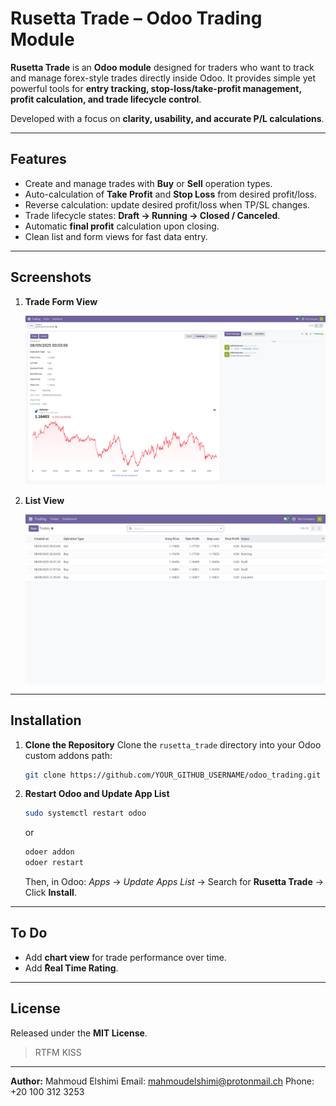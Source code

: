 # Rusetta Trade – Odoo Trading Module

**Rusetta Trade** is an **Odoo module** designed for traders who want to track and manage forex-style trades directly inside Odoo.
It provides simple yet powerful tools for **entry tracking, stop-loss/take-profit management, profit calculation, and trade lifecycle control**.

Developed with a focus on **clarity, usability, and accurate P/L calculations**.

---

## Features

* Create and manage trades with **Buy** or **Sell** operation types.
* Auto-calculation of **Take Profit** and **Stop Loss** from desired profit/loss.
* Reverse calculation: update desired profit/loss when TP/SL changes.
* Trade lifecycle states: **Draft → Running → Closed / Canceled**.
* Automatic **final profit** calculation upon closing.
* Clean list and form views for fast data entry.

---

## Screenshots

1. **Trade Form View**

   ![Form View](./rusetta_trade/static/description/images/form_view.png)

2. **List View**

   ![List View](./rusetta_trade/static/description/images/list_view.png)

---

## Installation

1. **Clone the Repository**
   Clone the `rusetta_trade` directory into your Odoo custom addons path:

   ```bash
   git clone https://github.com/YOUR_GITHUB_USERNAME/odoo_trading.git /path/to/odoo/custom/addons/
   ```

2. **Restart Odoo and Update App List**

   ```bash
   sudo systemctl restart odoo
   ```
    or
  
     ```bash
     odoer addon
     odoer restart
     ```
    
   Then, in Odoo:
   *Apps* → *Update Apps List* → Search for **Rusetta Trade** → Click **Install**.
---

## To Do

* Add **chart view** for trade performance over time.
* Add **ٌReal Time Rating**.

---

## License

Released under the **MIT License**.

> RTFM
> KISS

---

**Author:** Mahmoud Elshimi
Email: [mahmoudelshimi@protonmail.ch](mailto:mahmoudelshimi@protonmail.ch)
Phone: +20 100 312 3253
